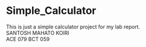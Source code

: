 # Simple_Calculator
This is just a simple calculator project for my lab report. <br>
  SANTOSH MAHATO KOIRI <br>
ACE 079 BCT 059

